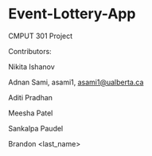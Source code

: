 # Event-Lottery-App
CMPUT 301 Project


Contributors:



Nikita Ishanov


Adnan Sami, asami1, asami1@ualberta.ca


Aditi Pradhan


Meesha Patel


Sankalpa Paudel


Brandon <last_name>
